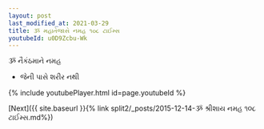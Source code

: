 ```yaml
---
layout: post
last_modified_at: 2021-03-29
title: ૐ મહાતેજાસે નમહ ૧૦૮ ટાઈમ્સ
youtubeId: u0D9Zcbu-Wk
---
```

 
 
 ૐ નૈકંઠમાને નમહ  
 
 -  જેની પાસે શરીર નથી 
 
  
 
  
 
 
 
 
 
 


{% include youtubePlayer.html id=page.youtubeId %}
 
[Next]({{ site.baseurl }}{% link  split2/_posts/2015-12-14-ૐ શ્રીશાય નમહ ૧૦૮ ટાઈમ્સ.md%})
 
